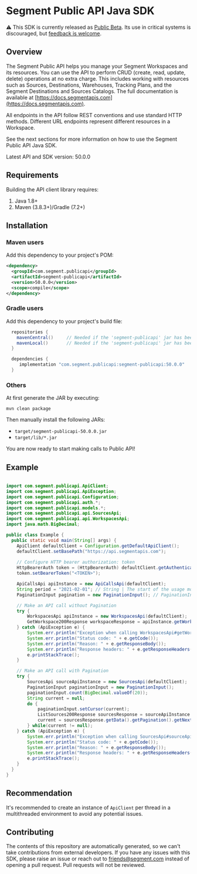 # Segment Public API Java SDK

:warning: This SDK is currently released as [Public Beta](https://segment.com/legal/first-access-beta-preview/). Its use in critical systems is discouraged, but [feedback is welcome](#contributing).

## Overview

The Segment Public API helps you manage your Segment Workspaces and its resources. You can use the API to perform CRUD (create, read, update, delete) operations at no extra charge. This includes working with resources such as Sources, Destinations, Warehouses, Tracking Plans, and the Segment Destinations and Sources Catalogs. The full documentation is available at [https://docs.segmentapis.com](https://docs.segmentapis.com).

All endpoints in the API follow REST conventions and use standard HTTP methods. Different URL endpoints represent different resources in a Workspace.

See the next sections for more information on how to use the Segment Public API Java SDK.

Latest API and SDK version: 50.0.0

## Requirements

Building the API client library requires:
1. Java 1.8+
2. Maven (3.8.3+)/Gradle (7.2+)

## Installation

### Maven users

Add this dependency to your project's POM:

```xml
<dependency>
  <groupId>com.segment.publicapi</groupId>
  <artifactId>segment-publicapi</artifactId>
  <version>50.0.0</version>
  <scope>compile</scope>
</dependency>
```

### Gradle users

Add this dependency to your project's build file:

```groovy
  repositories {
    mavenCentral()     // Needed if the 'segment-publicapi' jar has been published to maven central.
    mavenLocal()       // Needed if the 'segment-publicapi' jar has been published to the local maven repo.
  }

  dependencies {
     implementation "com.segment.publicapi:segment-publicapi:50.0.0"
  }
```

### Others

At first generate the JAR by executing:

```shell
mvn clean package
```

Then manually install the following JARs:

* `target/segment-publicapi-50.0.0.jar`
* `target/lib/*.jar`

You are now ready to start making calls to Public API!

## Example

```java

import com.segment.publicapi.ApiClient;
import com.segment.publicapi.ApiException;
import com.segment.publicapi.Configuration;
import com.segment.publicapi.auth.*;
import com.segment.publicapi.models.*;
import com.segment.publicapi.api.SourcesApi;
import com.segment.publicapi.api.WorkspacesApi;
import java.math.BigDecimal;

public class Example {
  public static void main(String[] args) {
    ApiClient defaultClient = Configuration.getDefaultApiClient();
    defaultClient.setBasePath("https://api.segmentapis.com");
    
    // Configure HTTP bearer authorization: token
    HttpBearerAuth token = (HttpBearerAuth) defaultClient.getAuthentication("token");
    token.setBearerToken("<TOKEN>");

    ApiCallsApi apiInstance = new ApiCallsApi(defaultClient);
    String period = "2021-02-01"; // String | The start of the usage month in the ISO-8601 format.  This parameter exists in v1.
    PaginationInput pagination = new PaginationInput(); // PaginationInput | Pagination input for per Source API calls counts.  This parameter exists in v1.

    // Make an API call without Pagination
    try {
        WorkspacesApi apiInstance = new WorkspacesApi(defaultClient);
        GetWorkspace200Response workspaceResponse = apiInstance.getWorkspace();
    } catch (ApiException e) {
        System.err.println("Exception when calling WorkspacesApi#getWorkspace");
        System.err.println("Status code: " + e.getCode());
        System.err.println("Reason: " + e.getResponseBody());
        System.err.println("Response headers: " + e.getResponseHeaders());
        e.printStackTrace();
    }

    // Make an API call with Pagination
    try {
        SourcesApi sourceApiInstance = new SourcesApi(defaultClient);
        PaginationInput paginationInput = new PaginationInput();
        paginationInput.count(BigDecimal.valueOf(20));
        String current = null;
        do {
            paginationInput.setCursor(current);
            ListSources200Response sourcesResponse = sourceApiInstance.listSources(paginationInput);
            current = sourcesResponse.getData().getPagination().getNext();
        } while(current != null);
    } catch (ApiException e) {
        System.err.println("Exception when calling SourcesApi#sourceApiInstance");
        System.err.println("Status code: " + e.getCode());
        System.err.println("Reason: " + e.getResponseBody());
        System.err.println("Response headers: " + e.getResponseHeaders());
        e.printStackTrace();
    }
  }
}

```

## Recommendation

It's recommended to create an instance of `ApiClient` per thread in a multithreaded environment to avoid any potential issues.

## Contributing

The contents of this repository are automatically generated, so we can't take contributions from external developers. If you have any issues with this SDK, please raise an issue or reach out to friends@segment.com instead of opening a pull request. Pull requests will not be reviewed.
